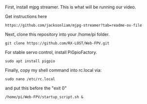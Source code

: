 First, install mjpg streamer. This is what will be running our video.

Get instructions here

```https://github.com/jacksonliam/mjpg-streamer?tab=readme-ov-file```

Next, clone this repository into your /home/pi folder.

```git clone https://github.com/RX-LOST/Web-FPV.git```

For stable servo control, install PiGpioFactory.

```sudo apt install pigpio```

Finally, copy my shell command into rc.local via:

```sudo nano /etc/rc.local``` 

and put this before the "exit 0"

```/home/pi/Web-FPV/startup_script.sh &```
